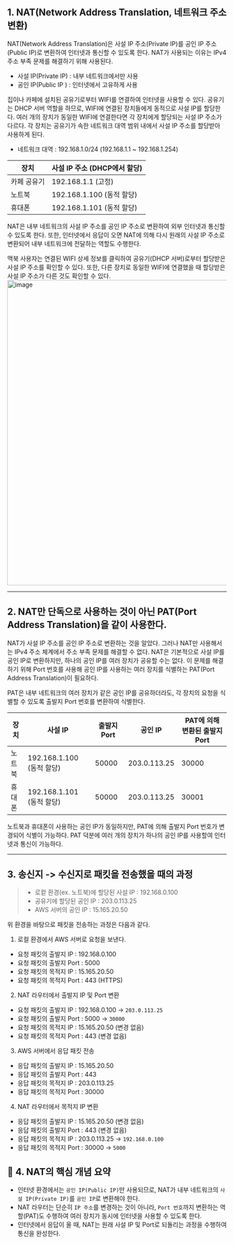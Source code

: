 ## 1. NAT(Network Address Translation, 네트워크 주소 변환)
NAT(Network Address Translation)은 사설 IP 주소(Private IP)를 공인 IP 주소(Public IP)로 변환하여 인터넷과 통신할 수 있도록 한다. NAT가 사용되는 이유는 IPv4 주소 부족 문제를 해결하기 위해 사용된다.
- 사설 IP(Private IP) : 내부 네트워크에서만 사용 
- 공인 IP(Public IP ) : 인터넷에서 고유하게 사용

집이나 카페에 설치된 공유기로부터 WIFI를 연결하여 인터넷을 사용할 수 있다. 공유기는 DHCP 서버 역할을 하므로, WIFI에 연결된 장치들에게 동적으로 사설 IP를 할당한다. 여러 개의 장치가 동일한 WIFI에 연결한다면 각 장치에게 할당되는 사설 IP 주소가 다르다. 각 장치는 공유기가 속한 네트워크 대역 범위 내에서 사설 IP 주소를 할당받아 사용하게 된다.

- 네트워크 대역 : 192.168.1.0/24 (192.168.1.1 ~ 192.168.1.254)

| 장치       | 사설 IP 주소 (DHCP에서 할당) |
|-----------|---------------------------|
| 카페 공유기 | 192.168.1.1 (고정)       |
| 노트북     | 192.168.1.100 (동적 할당) |
| 휴대폰     | 192.168.1.101 (동적 할당) |

NAT은 내부 네트워크의 사설 IP 주소를 공인 IP 주소로 변환하여 외부 인터넷과 통신할 수 있도록 한다. 또한, 인터넷에서 응답이 오면 NAT에 의해 다시 원래의 사설 IP 주소로 변환되어 내부 네트워크에 전달하는 역할도 수행한다.

맥북 사용자는 연결된 WIFI 상세 정보를 클릭하여 공유기(DHCP 서버)로부터 할당받은 사설 IP 주소를 확인할 수 있다. 또한, 다른 장치로 동일한 WIFI에 연결했을 때 할당받은 사설 IP 주소가 다른 것도 확인할 수 있다.
<img width="701" alt="image" src="https://github.com/user-attachments/assets/38b08ef2-00a4-4d41-b14a-44dbcbc4499f" />

---

## 2. NAT만 단독으로 사용하는 것이 아닌 PAT(Port Address Translation)을 같이 사용한다.
NAT가 사설 IP 주소를 공인 IP 주소로 변환하는 것을 알았다. 그러나 NAT만 사용해서는 IPv4 주소 체계에서 주소 부족 문제를 해결할 수 없다. NAT은 기본적으로 사설 IP를 공인 IP로 변환하지만, 하나의 공인 IP를 여러 장치가 공유할 수는 없다. 이 문제를 해결하기 위해 Port 번호를 사용해 공인 IP를 사용하는 여러 장치를 식별하는 PAT(Port Address Translation)이 필요하다.

PAT은 내부 네트워크의 여러 장치가 같은 공인 IP를 공유하더라도, 각 장치의 요청을 식별할 수 있도록 출발지 Port 번호를 변환하여 식별한다.

| 장치       | 사설 IP         |출발지 Port  | 공인 IP       | PAT에 의해 변환된 출발지 Port  |
|----------|-------------------------|-------------|--------------|----------------------------|
| 노트북     | 192.168.1.100 (동적 할당) | 50000       | 203.0.113.25 | 30000
| 휴대폰     | 192.168.1.101 (동적 할당) | 50000       | 203.0.113.25 | 30001

노트북과 휴대폰이 사용하는 공인 IP가 동일하지만, PAT에 의해 출발지 Port 번호가 변경되어 식별이 가능하다. PAT 덕분에 여러 개의 장치가 하나의 공인 IP를 사용할여 인터넷과 통신이 가능하다.

---

## 3. 송신지 -> 수신지로 패킷을 전송했을 때의 과정
> - 로컽 환경(ex. 노트북)에 할당된 사설 IP : 192.168.0.100
> - 공유기에 할당된 공인 IP : 203.0.113.25
> - AWS 서버의 공인 IP : 15.165.20.50

위 환경을 바탕으로 패킷을 전송하는 과정은 다음과 같다.
1. 로컬 환경에서 AWS 서버로 요청을 보낸다.
  - 요청 패킷의 출발지 IP : 192.168.0.100
  - 요청 패킷의 출발지 Port : 5000
  - 요청 패킷의 목적지 IP : 15.165.20.50
  - 요청 패킷의 목적지 Port : 443 (HTTPS)
2. NAT 라우터에서 출발지 IP 및 Port 변환
  - 요청 패킷의 출발지 IP : 192.168.0.100 -> `203.0.113.25`
  - 요청 패킷의 출발지 Port : 5000 -> `30000`
  - 요청 패킷의 목적지 IP : 15.165.20.50 (변경 없음)
  - 요청 패킷의 목적지 Port : 443 (변경 없음)
3. AWS 서버에서 응답 패킷 전송
  - 응답 패킷의 출발지 IP : 15.165.20.50
  - 응답 패킷의 출발지 Port : 443
  - 응답 패킷의 목적지 IP : 203.0.113.25
  - 응답 패킷의 목적지 Port : 30000
4. NAT 라우터에서 목적지 IP 변환
  - 응답 패킷의 출발지 IP : 15.165.20.50 (변경 없음)
  - 응답 패킷의 출발지 Port : 443 (변경 없음)
  - 응답 패킷의 목적지 IP : 203.0.113.25 -> `192.168.0.100`
  - 응답 패킷의 목적지 Port : 30000 -> `5000`

## 📌 4. NAT의 핵심 개념 요약
- 인터넷 환경에서는 `공인 IP(Public IP)`만 사용되므로, NAT가 내부 네트워크의 `사설 IP(Private IP)`를 `공인 IP`로 변환해야 한다.
- NAT 라우터는 단순히 `IP 주소`를 변경하는 것이 아니라, `Port 번호`까지 변환하는 역할(PAT)도 수행하여 여러 장치가 동시에 인터넷을 사용할 수 있도록 한다.
- 인터넷에서 응답이 올 때, NAT는 원래 사설 IP 및 Port로 되돌리는 과정을 수행하여 통신을 완성한다.
    
